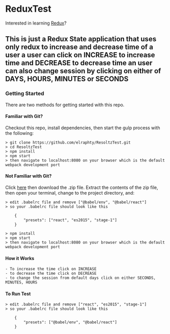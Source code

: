 # ReduxTest
Interested in learning [Redux](https://www.udemy.com/react-redux/)?

## This is just a Redux State application that uses only redux to increase and decrease time of a user a user can click on INCREASE to increase time and DECREASE to decrease time an user can also change session by clicking on either of DAYS, HOURS, MINUTES or SECONDS

### Getting Started

There are two methods for getting started with this repo.

#### Familiar with Git?
Checkout this repo, install dependencies, then start the gulp process with the following:

```
> git clone https://github.com/elraphty/ResoltzTest.git
> cd ResoltzTest
> npm install
> npm start
> then navigate to localhost:8080 on your browser which is the default webpack development port
```

#### Not Familiar with Git?
Click [here](https://github.com/elraphty/ResoltzTest/releases) then download the .zip file.  Extract the contents of the zip file, then open your terminal, change to the project directory, and:

```
> edit .babelrc file and remove ["@babel/env", "@babel/react"]
> so your .babelrc file should look like this

    {
        "presets": ["react", "es2015", "stage-1"]
    }

> npm install
> npm start
> then navigate to localhost:8080 on your browser which is the default webpack development port
```

#### How it Works
    - To increase the time click on INCREASE
    - to decrease the time click on DECREASE
    - to change the session from default days click on either SECONDS, MINUTES, HOURS

#### To Run Test
```
> edit .babelrc file and remove ["react", "es2015", "stage-1"]
> so your .babelrc file should look like this

    {
        "presets": ["@babel/env", "@babel/react"]
    }
```
